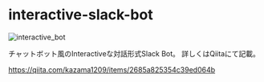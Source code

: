 # interactive-slack-bot

![interactive_bot](https://user-images.githubusercontent.com/51913879/128637387-dcb535c0-2ef9-4a07-95dc-dfe3b7f58b2a.gif)

チャットボット風のInteractiveな対話形式Slack Bot。
詳しくはQiitaにて記載。

https://qiita.com/kazama1209/items/2685a825354c39ed064b
